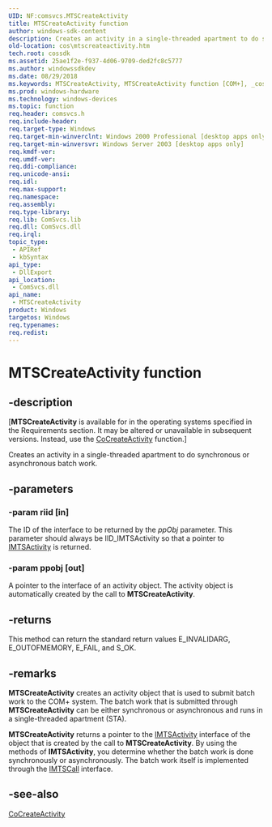 ```yaml
---
UID: NF:comsvcs.MTSCreateActivity
title: MTSCreateActivity function
author: windows-sdk-content
description: Creates an activity in a single-threaded apartment to do synchronous or asynchronous batch work.
old-location: cos\mtscreateactivity.htm
tech.root: cossdk
ms.assetid: 25ae1f2e-f937-4d06-9709-ded2fc8c5777
ms.author: windowssdkdev
ms.date: 08/29/2018
ms.keywords: MTSCreateActivity, MTSCreateActivity function [COM+], _cos_MTSCreateActivity, comsvcs/MTSCreateActivity, cos.mtscreateactivity
ms.prod: windows-hardware
ms.technology: windows-devices
ms.topic: function
req.header: comsvcs.h
req.include-header: 
req.target-type: Windows
req.target-min-winverclnt: Windows 2000 Professional [desktop apps only]
req.target-min-winversvr: Windows Server 2003 [desktop apps only]
req.kmdf-ver: 
req.umdf-ver: 
req.ddi-compliance: 
req.unicode-ansi: 
req.idl: 
req.max-support: 
req.namespace: 
req.assembly: 
req.type-library: 
req.lib: ComSvcs.lib
req.dll: ComSvcs.dll
req.irql: 
topic_type:
 - APIRef
 - kbSyntax
api_type:
 - DllExport
api_location:
 - ComSvcs.dll
api_name:
 - MTSCreateActivity
product: Windows
targetos: Windows
req.typenames: 
req.redist: 
---
```


# MTSCreateActivity function


## -description


<p class="CCE_Message">[<b>MTSCreateActivity</b> is available for in the operating systems specified in the Requirements section. It may be altered or unavailable in subsequent versions. Instead, use the <a href="https://msdn.microsoft.com/3009eb4f-e3f3-497b-ba05-5b750d8a40d0">CoCreateActivity</a> function.]

Creates an activity in a single-threaded apartment to do synchronous or asynchronous batch work.


## -parameters




### -param riid [in]

The ID of the interface to be returned by the <i>ppObj</i> parameter. This parameter should always be IID_IMTSActivity so that a pointer to <a href="https://msdn.microsoft.com/a45b29f0-d3f1-4593-9df5-4f6d617b93fa">IMTSActivity</a> is returned.


### -param ppobj [out]

A pointer to the interface of an activity object. The activity object is automatically created by the call to <b>MTSCreateActivity</b>.


## -returns



This method can return the standard return values E_INVALIDARG, E_OUTOFMEMORY, E_FAIL, and S_OK.




## -remarks



<b>MTSCreateActivity</b> creates an activity object that is used to submit batch work to the COM+ system. The batch work that is submitted through <b>MTSCreateActivity</b> can be either synchronous or asynchronous and runs in a single-threaded apartment (STA).

<b>MTSCreateActivity</b> returns a pointer to the <a href="https://msdn.microsoft.com/a45b29f0-d3f1-4593-9df5-4f6d617b93fa">IMTSActivity</a> interface of the object that is created by the call to <b>MTSCreateActivity</b>. By using the methods of <b>IMTSActivity</b>, you determine whether the batch work is done synchronously or asynchronously. The batch work itself is implemented through the <a href="https://msdn.microsoft.com/dccf53c3-19d9-435b-91b7-98e41bd48e29">IMTSCall</a> interface.





## -see-also




<a href="https://msdn.microsoft.com/3009eb4f-e3f3-497b-ba05-5b750d8a40d0">CoCreateActivity</a>
 

 


